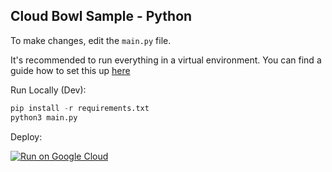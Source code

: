 Cloud Bowl Sample - Python
---------------------------------

To make changes, edit the `main.py` file.

It's recommended to run everything in a virtual environment. You can find a
guide how to set this up [here](https://docs.python.org/3/library/venv.html)

Run Locally (Dev):

```python
pip install -r requirements.txt
python3 main.py
```

Deploy:

[![Run on Google Cloud](https://deploy.cloud.run/button.svg)](https://deploy.cloud.run)
